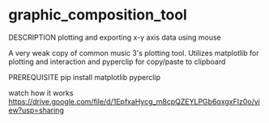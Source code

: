 # graphic_composition_tool

DESCRIPTION
plotting and exporting x-y axis data using mouse

A very weak copy of common music 3's plotting tool. 
Utilizes matplotlib for plotting and interaction 
and 
pyperclip for copy/paste to clipboard

PREREQUISITE
pip install matplotlib pyperclip

watch how it works
https://drive.google.com/file/d/1EpfxaHycg_m8cpQZEYLPGb6qxgxFIz0o/view?usp=sharing



